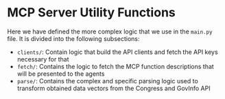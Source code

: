 # MCP Server Utility Functions

Here we have defined the more complex logic that we use in the `main.py` file. It is divided into the following subsections:

- `clients/`: Contain logic that build the API clients and fetch the API keys necessary for that
- `fetch/`: Contains the logic to fetch the MCP function descriptions that will be presented to the agents
- `parse/`: Contains the complex and specific parsing logic used to transform obtained data vectors from the Congress and GovInfo API

